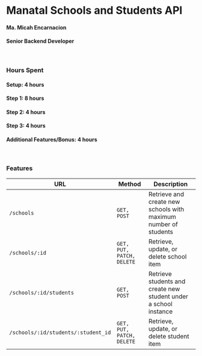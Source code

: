 # Manatal Schools and Students API

#### Ma. Micah Encarnacion
#### Senior Backend Developer
<br>

### Hours Spent
#### **Setup**: 4 hours
#### **Step 1**: 8 hours
#### **Step 2**: 4 hours
#### **Step 3**: 4 hours
#### **Additional Features/Bonus**: 4 hours
<br>

### Features
| URL | Method | Description |
| ----------- | ----------- | ----------- |
| `/schools` | `GET, POST` | Retrieve and create new schools with maximum number of students |
| `/schools/:id` | `GET, PUT, PATCH, DELETE` | Retrieve, update, or delete school item |
| `/schools/:id/students` | `GET, POST` | Retrieve students and create new student under a school instance |
| `/schools/:id/students/:student_id` | `GET, PUT, PATCH, DELETE` | Retrieve, update, or delete student item |